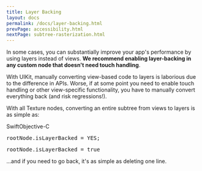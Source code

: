 ```yaml
---
title: Layer Backing
layout: docs
permalink: /docs/layer-backing.html
prevPage: accessibility.html
nextPage: subtree-rasterization.html
---
```


In some cases, you can substantially improve your app's performance by using layers instead of views. **We recommend enabling layer-backing in any custom node that doesn't need touch handling**.

With UIKit, manually converting view-based code to layers is laborious due to the difference in APIs. Worse, if at some point you need to enable touch handling or other view-specific functionality, you have to manually convert everything back (and risk regressions!).

With all Texture nodes, converting an entire subtree from views to layers is as simple as:

<div class = "highlight-group">
<span class="language-toggle"><a data-lang="swift" class="swiftButton">Swift</a><a data-lang="objective-c" class = "active objcButton">Objective-C</a></span>
<div class = "code">
<pre lang="objc" class="objcCode">
rootNode.isLayerBacked = YES;
</pre>
<pre lang="swift" class = "swiftCode hidden">
rootNode.isLayerBacked = true
</pre>
</div>
</div>

...and if you need to go back, it's as simple as deleting one line. 


